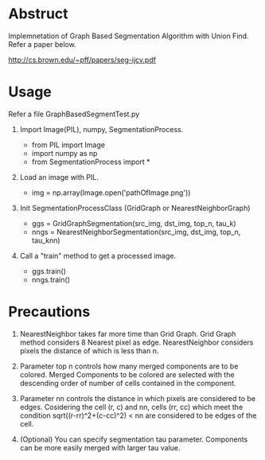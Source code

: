# Abstruct
Implemnetation of Graph Based Segmentation Algorithm with Union Find.
Refer a paper below.

http://cs.brown.edu/~pff/papers/seg-ijcv.pdf

# Usage
Refer a file GraphBasedSegmentTest.py
1. Import Image(PIL), numpy, SegmentationProcess.
	- from PIL import Image
	- import numpy as np
	- from SegmentationProcess import *

2. Load an image with PIL.
	- img = np.array(Image.open('pathOfImage.png'))

3. Init SegmentationProcessClass (GridGraph or NearestNeighborGraph)
	- ggs = GridGraphSegmentation(src_img, dst_img, top_n, tau_k)
	- nngs = NearestNeighborSegmentation(src_img, dst_img, top_n, tau_knn)

4. Call a "train" method to get a processed image.
	- ggs.train()
	- nngs.train()

# Precautions
1. NearestNeighbor takes far more time than Grid Graph.
	Grid Graph method considers 8 Nearest pixel as edge. NearestNeighbor considers pixels the distance of which is less than n.

2. Parameter top n controls how many merged components are to be colored.
	Merged Components to be colored are selected with the descending order of number of cells contained in the component.

3. Parameter nn controls the distance in which pixels are considered to be edges.
	Cosidering the cell (r, c) and nn, cells (rr, cc) which meet the condition sqrt((r-rr)^2+(c-cc)^2) < nn are considered to be edges of the cell.

4. (Optional) You can specify segmentation tau parameter.
	Components can be more easily merged with larger tau value.
